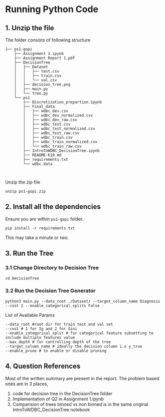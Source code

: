 # Running Python Code 


## 1. Unzip the file
The folder consists of following structure
```
├── ps1-gopi
    ├── Assignment 1.ipynb 
    ├── Assignment Report 1.pdf
    ├── DecisionTree
    │   ├── Dataset
    │   │   ├── test.csv
    │   │   ├── train.csv
    │   │   └── val.csv
    │   ├── decision_tree.png
    │   ├── main.py
    │   └── tree.py
    └── ps1
        ├── Discretization_prepartion.ipynb
        ├── Final_data
        │   ├── wdbc_dev.csv
        │   ├── wdbc_dev_normalized.csv
        │   ├── wdbc_dev_raw.csv
        │   ├── wdbc_test.csv
        │   ├── wdbc_test_normalized.csv
        │   ├── wdbc_test_raw.csv
        │   ├── wdbc_train.csv
        │   ├── wdbc_train_normalized.csv
        │   └── wdbc_train_raw.csv
        ├── IntroToWDBC_DecisionTree.ipynb
        ├── README-610.md
        ├── requirements.txt
        └── wdbc.data

    
```    
Unzip the zip file
```
unzip ps1-gopi.zip
```

## 2. Install all the dependencies
Ensure you are within `ps1-gopi` folder.
```
pip install -r requirements.txt
```

This may take a minute or two.

## 3. Run the Tree

### 3.1 Change Directory to Decision Tree
```
cd DecisionTree
```

### 3.2 Run the Decision Tree Generator
```
python3 main.py --data_root ./Dataset/ --target_column_name Diagnosis --cost 2 --enable_categorical_splits False
```

List of Available Params
```
--data_root #root dir for train test and val set
--cost # 1 for Ig and 2 for Gini
--enable_categorical_split # for categorical feature subsetting to include multiple features value
--max_depth # for controlling depth of the tree
--target_column_name # ideally the decision column i.e y_true
--enable_prune # to enable or disable pruning

```

## 4. Question References

Most of the written summary are present in the report. The problem based ones are in 3 places, 
1. code for decision tree in the DecisionTree folder
2. Implementation of Q2 in Assignment 1.ipynb
3. Comparision of trees binned vs non binned is in the same original IntroToWDBC_DecisionTree notebook 







